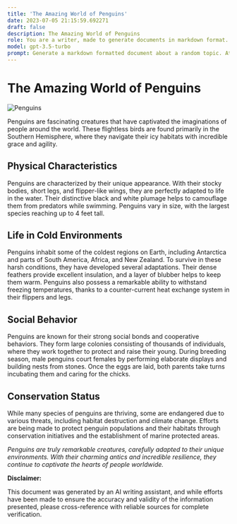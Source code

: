 ```yaml
---
title: 'The Amazing World of Penguins'
date: 2023-07-05 21:15:59.692271
draft: false
description: The Amazing World of Penguins
role: You are a writer, made to generate documents in markdown format. It is very important that all of the documents you generate are in valid markdown format.
model: gpt-3.5-turbo
prompt: Generate a markdown formatted document about a random topic. At the bottom, include a disclaimer explaining that the document was generated by you. The first line of the document should be the title. Make sure that the entire document is in proper markdown format, using a mix of various tags to make the document visually appealing.
---
```


# The Amazing World of Penguins

![Penguins](https://example.com/penguins.jpg)

Penguins are fascinating creatures that have captivated the imaginations of people around the world. These flightless birds are found primarily in the Southern Hemisphere, where they navigate their icy habitats with incredible grace and agility.

## Physical Characteristics

Penguins are characterized by their unique appearance. With their stocky bodies, short legs, and flipper-like wings, they are perfectly adapted to life in the water. Their distinctive black and white plumage helps to camouflage them from predators while swimming. Penguins vary in size, with the largest species reaching up to 4 feet tall.

## Life in Cold Environments

Penguins inhabit some of the coldest regions on Earth, including Antarctica and parts of South America, Africa, and New Zealand. To survive in these harsh conditions, they have developed several adaptations. Their dense feathers provide excellent insulation, and a layer of blubber helps to keep them warm. Penguins also possess a remarkable ability to withstand freezing temperatures, thanks to a counter-current heat exchange system in their flippers and legs.

## Social Behavior

Penguins are known for their strong social bonds and cooperative behaviors. They form large colonies consisting of thousands of individuals, where they work together to protect and raise their young. During breeding season, male penguins court females by performing elaborate displays and building nests from stones. Once the eggs are laid, both parents take turns incubating them and caring for the chicks.

## Conservation Status

While many species of penguins are thriving, some are endangered due to various threats, including habitat destruction and climate change. Efforts are being made to protect penguin populations and their habitats through conservation initiatives and the establishment of marine protected areas.

*Penguins are truly remarkable creatures, carefully adapted to their unique environments. With their charming antics and incredible resilience, they continue to captivate the hearts of people worldwide.*

**Disclaimer:**

This document was generated by an AI writing assistant, and while efforts have been made to ensure the accuracy and validity of the information presented, please cross-reference with reliable sources for complete verification.